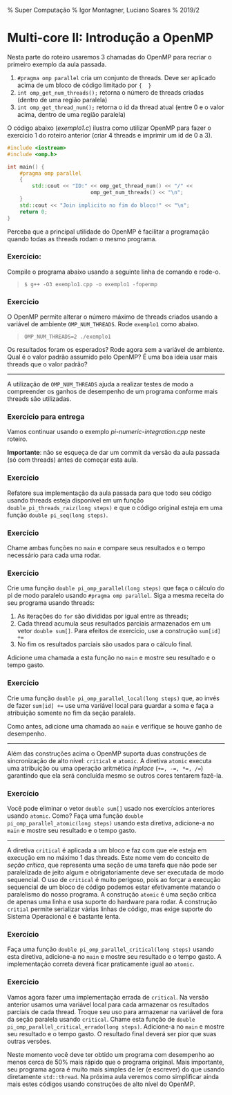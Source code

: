 % Super Computação
% Igor Montagner, Luciano Soares
% 2019/2

# Multi-core II: Introdução a OpenMP

Nesta parte do roteiro usaremos 3 chamadas do OpenMP para recriar o primeiro exemplo da aula passada. 

1. `#pragma omp parallel` cria um conjunto de threads. Deve ser aplicado acima de um bloco de código limitado por `{  }`
2. `int omp_get_num_threads();` retorna o número de threads criadas (dentro de uma região paralela)
3. `int omp_get_thread_num();` retorna o id da thread atual (entre 0 e o valor acima, dentro de uma região paralela)

O código abaixo (*exemplo1.c*) ilustra como utilizar OpenMP para fazer o exercicio 1 do roteiro anterior (criar 4 threads e imprimir um id de 0 a 3).

```cpp
#include <iostream>
#include <omp.h>

int main() {
    #pragma omp parallel 
    {
        std::cout << "ID:" << omp_get_thread_num() << "/" << 
                           omp_get_num_threads() << "\n";
    }
    std::cout << "Join implicito no fim do bloco!" << "\n";
    return 0;
}
```

Perceba que a principal utilidade do OpenMP é facilitar a programação quando todas as threads rodam o mesmo programa. 

### Exercício:

Compile o programa abaixo usando a seguinte linha de comando e rode-o.

> `$ g++ -O3 exemplo1.cpp -o exemplo1 -fopenmp`

### Exercício

O OpenMP permite alterar o número máximo de threads criados usando a variável de ambiente `OMP_NUM_THREADS`. Rode `exemplo1` como abaixo.

> `OMP_NUM_THREADS=2 ./exemplo1` 

Os resultados foram os esperados? Rode agora sem a variável de ambiente. Qual é o valor padrão assumido pelo OpenMP? É uma boa ideia usar mais threads que o valor padrão?

------

A utilização de `OMP_NUM_THREADS` ajuda a realizar testes de modo a compreender os ganhos de desempenho de um programa conforme mais threads são utilizadas. 


### Exercício para entrega

Vamos continuar usando o exemplo *pi-numeric-integration.cpp* neste roteiro. 

**Importante**: não se esqueça de dar um commit da versão da aula passada (só com threads) antes de começar esta aula. 

### Exercício

Refatore sua implementação da aula passada para que todo seu código usando threads esteja disponível em um função `double_pi_threads_raiz(long steps)` e que o código original esteja em uma função `double pi_seq(long steps)`.

### Exercício

Chame ambas funções no `main` e compare seus resultados e o tempo necessário para cada uma rodar. 


### Exercício

Crie uma função `double pi_omp_parallel(long steps)` que faça o cálculo do pi de modo paralelo usando `#pragma omp parallel`. Siga a mesma receita do seu programa usando threads:

1. As iterações do `for` são divididas por igual entre as threads;
1. Cada thread acumula seus resultados parciais armazenados em um vetor `double sum[]`. Para efeitos de exercício, use a construção `sum[id] +=`
1. No fim os resultados parciais são usados para o cálculo final.

Adicione uma chamada a esta função no `main` e mostre seu resultado e o tempo gasto. 

### Exercício

Crie uma função `double pi_omp_parallel_local(long steps)` que, ao invés de fazer `sum[id] +=` use uma variável local para guardar a soma e faça a atribuição somente no fim da seção paralela. 

Como antes, adicione uma chamada ao `main` e verifique se houve ganho de desempenho. 

---------

Além das construções acima o OpenMP suporta duas construções de sincronização de alto nível: `critical` e `atomic`. A diretiva `atomic` executa uma atribuição ou uma operação aritmética *inplace* (`+=, -=, *=, /=`) garantindo que ela será concluída mesmo se outros cores tentarem fazê-la. 

### Exercício

Você pode eliminar o vetor `double sum[]` usado nos exercícios anteriores usando `atomic`. Como? Faça uma função `double pi_omp_parallel_atomic(long steps)` usando esta diretiva, adicione-a no `main` e mostre seu resultado e o tempo gasto. 

-----

A diretiva `critical` é aplicada a um bloco e faz com que ele esteja em execução em no máximo 1 das threads. Este nome vem do conceito de *seção crítica*, que representa uma seção de uma tarefa que não pode ser paralelizada de jeito algum e obrigatoriamente deve ser executada de modo sequencial. O uso de `critical` é muito perigoso, pois ao forçar a execução sequencial de um bloco de código podemos estar efetivamente matando o paralelismo do nosso programa. A construção `atomic` é uma seção crítica de apenas uma linha e usa suporte do hardware para rodar. A construção `critial` permite serializar várias linhas de código, mas exige suporte do Sistema Operacional e é bastante lenta. 

### Exercício

Faça uma função `double pi_omp_parallel_critical(long steps)` usando esta diretiva, adicione-a no `main` e mostre seu resultado e o tempo gasto. A implementação correta deverá ficar praticamente igual ao `atomic`.

### Exercício

Vamos agora fazer uma implementação errada de `critical`. Na versão anterior usamos uma variável local para cada armazenar os resultados parciais de cada thread. Troque seu uso para  armazenar na variável de fora da seção paralela usando `critical`. Chame esta função de `double pi_omp_parallel_critical_errado(long steps)`. Adicione-a no `main` e mostre seu resultado e o tempo gasto. O resultado final deverá ser pior que suas outras versões. 


Neste momento você deve ter obtido um programa com desempenho ao menos cerca de 50% mais rápido que o programa original. Mais importante, seu programa agora é muito mais simples de ler (e escrever) do que usando diretamente `std::thread`. Na próxima aula veremos como simplificar ainda mais estes códigos usando construções de alto nível do OpenMP.

